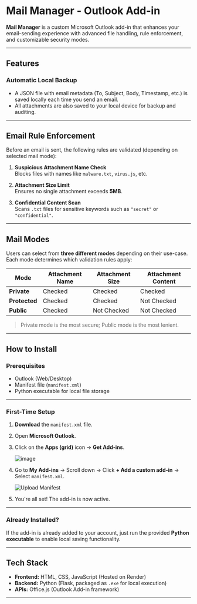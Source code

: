 # Mail Manager - Outlook Add-in

**Mail Manager** is a custom Microsoft Outlook add-in that enhances your email-sending experience with advanced file handling, rule enforcement, and customizable security modes.

---

## Features

### Automatic Local Backup
- A JSON file with email metadata (To, Subject, Body, Timestamp, etc.) is saved locally each time you send an email.
- All attachments are also saved to your local device for backup and auditing.

---

## Email Rule Enforcement

Before an email is sent, the following rules are validated (depending on selected mail mode):

1. **Suspicious Attachment Name Check**  
   Blocks files with names like `malware.txt`, `virus.js`, etc.

2. **Attachment Size Limit**  
   Ensures no single attachment exceeds **5MB**.

3. **Confidential Content Scan**  
   Scans `.txt` files for sensitive keywords such as `"secret"` or `"confidential"`.

---

## Mail Modes

Users can select from **three different modes** depending on their use-case. Each mode determines which validation rules apply:

| Mode         | Attachment Name | Attachment Size | Attachment Content |
|--------------|------------------|------------------|----------------------|
| **Private**   | Checked         | Checked         | Checked             |
| **Protected** | Checked         | Checked         | Not Checked         |
| **Public**    | Checked         | Not Checked     | Not Checked         |

> Private mode is the most secure; Public mode is the most lenient.

---

## How to Install

### Prerequisites
- Outlook (Web/Desktop)
- Manifest file (`manifest.xml`)
- Python executable for local file storage

---

### First-Time Setup

1. **Download** the `manifest.xml` file.
2. Open **Microsoft Outlook**.
3. Click on the **Apps (grid)** icon → **Get Add-ins**.

   ![image](https://github.com/user-attachments/assets/271d1845-8484-4d9c-98e9-0da56d26e1c1)


5. Go to **My Add-ins** → Scroll down → Click **+ Add a custom add-in** → Select `manifest.xml`.

   ![Upload Manifest](https://github.com/user-attachments/assets/9c3318e0-eead-4b23-b724-2d676d3941cf)

6. You're all set! The add-in is now active.

---

### Already Installed?

If the add-in is already added to your account, just run the provided **Python executable** to enable local saving functionality.

---

## Tech Stack

- **Frontend:** HTML, CSS, JavaScript (Hosted on Render)
- **Backend:** Python (Flask, packaged as `.exe` for local execution)
- **APIs:** Office.js (Outlook Add-in framework)

---

